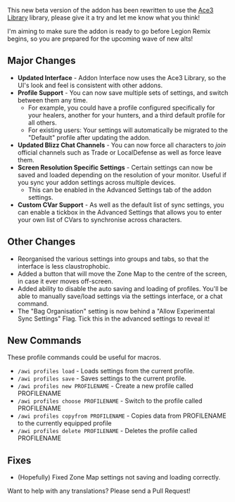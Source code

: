 This new beta version of the addon has been rewritten to use the [Ace3 Library](https://www.wowace.com/projects/ace3) library, please give it a try and let me know what you think!

I'm aiming to make sure the addon is ready to go before Legion Remix begins, so you are prepared for the upcoming wave of new alts!


## Major Changes
- **Updated Interface** - Addon Interface now uses the Ace3 Library, so the UI's look and feel is consistent with other addons.
- **Profile Support** - You can now save multiple sets of settings, and switch between them any time. 
  - For example, you could have a profile configured specifically for your healers, another for your hunters, and a third default profile for all others.
  - For existing users: Your settings will automatically be migrated to the "Default" profile after updating the addon.
- **Updated Blizz Chat Channels** - You can now force all characters to _join_ official channels such as Trade or LocalDefense as well as force leave them.
- **Screen Resolution Specific Settings** - Certain settings can now be saved and loaded depending on the resolution of your monitor. Useful if you sync your addon settings across multiple devices.
  - This can be enabled in the Advanced Settings tab of the addon settings.
- **Custom CVar Support** - As well as the default list of sync settings, you can enable a tickbox in the Advanced Settings that allows you to enter your own list of CVars to synchronise across characters.


## Other Changes
- Reorganised the various settings into groups and tabs, so that the interface is less claustrophobic.
- Added a button that will move the Zone Map to the centre of the screen, in case it ever moves off-screen.
- Added ability to disable the auto saving and loading of profiles. You'll be able to manually save/load settings via the settings interface, or a chat command.
- The "Bag Organisation" setting is now behind a "Allow Experimental Sync Settings" Flag. Tick this in the advanced settings to reveal it!


## New Commands
These profile commands could be useful for macros.
- `/awi profiles load` - Loads settings from the current profile.
- `/awi profiles save` - Saves settings to the current profile.
- `/awi profiles new PROFILENAME` - Create a new profile called PROFILENAME
- `/awi profiles choose PROFILENAME` - Switch to the profile called PROFILENAME
- `/awi profiles copyfrom PROFILENAME` - Copies data from PROFILENAME to the currently equipped profile
- `/awi profiles delete PROFILENAME` - Deletes the profile called PROFILENAME


## Fixes
- (Hopefully) Fixed Zone Map settings not saving and loading correctly.


Want to help with any translations? Please send a Pull Request!